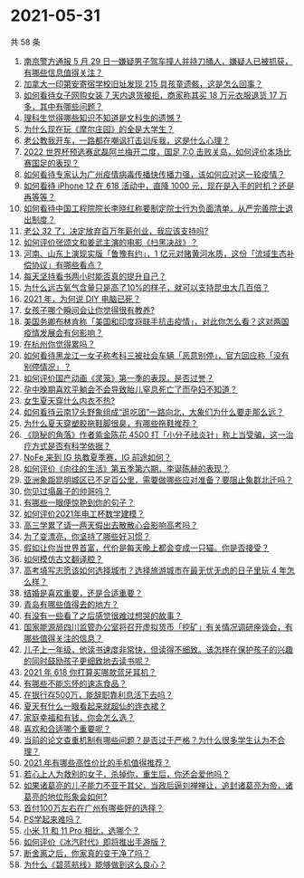 # 2021-05-31

共 58 条

<!-- BEGIN -->
<!-- 最后更新时间 Mon May 31 2021 02:34:22 GMT+0800 (China Standard Time) -->

1. [南京警方通报 5 月 29
   日一嫌疑男子驾车撞人并持刀捅人，嫌疑人已被抓获，有哪些信息值得关注？](https://www.zhihu.com/question/462129219)
2. [加拿大一印第安寄宿学校旧址发现 215 具孩童遗骸，这是怎么回事？](https://www.zhihu.com/question/462022143)
3. [如何看待女子网购女装 7 天内退货被拒，商家称其买 18 万元衣服退货 17
   万多，其中有哪些问题？](https://www.zhihu.com/question/462187108)
4. [理科生觉得哪些知识不知道是文科生的遗憾？](https://www.zhihu.com/question/270455074)
5. [为什么现在玩《摩尔庄园》的全是大学生？](https://www.zhihu.com/question/54190459)
6. [老公教我开车，一路都在嘲讽打击训斥我，这是什么心理？](https://www.zhihu.com/question/457328565)
7. [2022 世界杯预选赛武磊阿兰梅开二度，国足 7:0
   击败关岛，如何评价本场比赛国足的表现？](https://www.zhihu.com/question/462270082)
8. [如何看待专家认为广州疫情病毒传播快传播力强，该如何应对这一轮疫情？](https://www.zhihu.com/question/462060673)
9. [如何看待 iPhone 12 在 618 活动中，直降 1000
   元，现在是入手的时机？还是再等等？](https://www.zhihu.com/question/461312225)
10. [如何看待中国工程院院长李晓红称要制定院士行为负面清单，从严完善院士退出制度？](https://www.zhihu.com/question/462035659)
11. [老公 32 了，决定放弃百万年薪创业，我应该支持吗?](https://www.zhihu.com/question/447327404)
12. [如何评价张颂文和姜武主演的电影《扫黑决战》？](https://www.zhihu.com/question/455752818)
13. [河南、山东上演现实版「鲁豫有约」，1
    亿元对赌黄河水质，这份「流域生态补偿协议」有哪些看点？](https://www.zhihu.com/question/461376984)
14. [每天坚持看书两小时能否真的提升自己？](https://www.zhihu.com/question/451546101)
15. [为什么远古氧气含量只是高了10%的样子，就可以支持昆虫大几百倍？](https://www.zhihu.com/question/457554177)
16. [2021 年，为何说 DIY 电脑已死？](https://www.zhihu.com/question/458733560)
17. [女孩子哪个瞬间会让你觉得很有教养?](https://www.zhihu.com/question/364828906)
18. [美国务卿布林肯称「美国和印度将联手抗击疫情」，对此你怎么看？这对两国疫情发展会有何影响？](https://www.zhihu.com/question/462187161)
19. [在杭州你觉得累吗？](https://www.zhihu.com/question/334468884)
20. [如何看待黑龙江一女子称考科三被社会车辆「恶意别停」，官方回应称「没有别停情况」？](https://www.zhihu.com/question/461986606)
21. [如何评价国产动画《灵笼》第一季的表现，是否过誉？](https://www.zhihu.com/question/460671702)
22. [孕中晚期喜欢平躺会不会导致胎儿窒息死亡了而孕妇不知道？](https://www.zhihu.com/question/412446157)
23. [女生夏天穿什么内衣不热?](https://www.zhihu.com/question/393443526)
24. [如何看待云南17头野象组成“逛吃团”一路向北，大象们为什么要走那么远？](https://www.zhihu.com/question/461852940)
25. [为什么夏天穿塑胶拖鞋脚很臭，有哪些拖鞋推荐？](https://www.zhihu.com/question/30068966)
26. [《隐秘的角落》作者紫金陈花 4500
    打「小分子祛炎针」称上当受骗，这一治疗方式是否有科学依据？](https://www.zhihu.com/question/462183600)
27. [NoFe 来到 IG 执教夏季赛，IG 前途如何？](https://www.zhihu.com/question/461727805)
28. [如何评价《向往的生活》第五季第六期，李诞陈赫的表现？](https://www.zhihu.com/question/461948636)
29. [亚洲象距昆明城区已不足百公里，需要做哪些应对准备？要阻止象群北迁吗？](https://www.zhihu.com/question/462169548)
30. [你见过塌鼻子的帅哥吗？](https://www.zhihu.com/question/272575994)
31. [有哪些一眼便惊艳到你的句子？](https://www.zhihu.com/question/344902971)
32. [如何评价2021年电工杯数学建模？](https://www.zhihu.com/question/461882668)
33. [高三学累了请一两天假出去散散心会影响高考吗？](https://www.zhihu.com/question/429739425)
34. [为了变漂亮，你坚持了哪些好习惯？](https://www.zhihu.com/question/268216399)
35. [假如让你当世界首富，代价是每天晚上都会变成一只猫。你是否接受？](https://www.zhihu.com/question/461811694)
36. [如何模仿古文翻译腔？](https://www.zhihu.com/question/61017028)
37. [高考填写志愿该如何选择城市？选择旅游城市在最无忧无虑的日子里玩 4
    年怎么样？](https://www.zhihu.com/question/461473516)
38. [结婚是喜欢重要，还是合适重要？](https://www.zhihu.com/question/460938067)
39. [青岛有哪些值得去的地方？](https://www.zhihu.com/question/268589944)
40. [有没有一些看了之后感觉很难过想哭的故事？](https://www.zhihu.com/question/368019752)
41. [国家能源局四川监管办公室将召开虚拟货币「挖矿」有关情况调研座谈会，有哪些值得关注的信息？](https://www.zhihu.com/question/461664450)
42. [儿子上一年级，他读书速度非常快，但读得不细致。该怎样在保护孩子的兴趣的同时鼓励孩子更细致地去读书呢？](https://www.zhihu.com/question/411684396)
43. [2021 年 618 你打算买哪款蓝牙耳机？](https://www.zhihu.com/question/461467494)
44. [有哪些不能忘怀的速冻食品？](https://www.zhihu.com/question/22528844)
45. [在银行存500万，能辞职靠利息活下去吗？](https://www.zhihu.com/question/347518117)
46. [夏天有什么一眼看起来就超仙的连衣裙？](https://www.zhihu.com/question/451969750)
47. [家庭幸福和有钱，你会怎么选？](https://www.zhihu.com/question/461339158)
48. [喜欢和合适哪个重要呢？](https://www.zhihu.com/question/459841372)
49. [当前的论文查重机制有哪些问题？是否过于严格？为什么很多学生认为不合理？](https://www.zhihu.com/question/461310040)
50. [2021 年有哪些高性价比的手机值得推荐？](https://www.zhihu.com/question/413851618)
51. [若心上人为救别的女子，杀掉你，重生后，你还会爱他吗？](https://www.zhihu.com/question/453623418)
52. [如果诸葛亮的儿子能力不亚于其父，当政后逼刘禅禅让，追封诸葛亮为帝，诸葛亮的地位形象会如何?](https://www.zhihu.com/question/461502132)
53. [首付100万左右在广州有哪些好的选择？](https://www.zhihu.com/question/461992727)
54. [PS学起来难吗？](https://www.zhihu.com/question/450407500)
55. [小米 11 和 11 Pro 相比，选哪个？](https://www.zhihu.com/question/451981720)
56. [如何评价《冰汽时代》即将推出手游版？](https://www.zhihu.com/question/460675839)
57. [断舍离之后，你家真的变干净了吗？](https://www.zhihu.com/question/461287259)
58. [为什么《碧蓝航线》能够做到这么良心？](https://www.zhihu.com/question/459384567)

<!-- END -->
